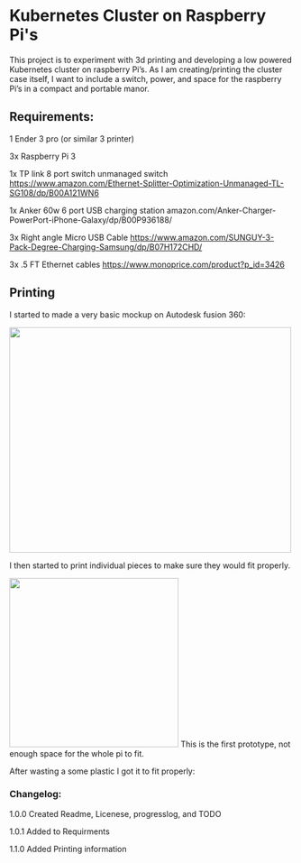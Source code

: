 # Kubernetes Cluster on Raspberry Pi's

This project is to experiment with 3d printing and developing a low powered Kubernetes cluster on raspberry Pi’s. As I am creating/printing the cluster case itself, I want to include a switch, power, and space for the raspberry Pi’s in a compact and portable manor.

## Requirements:
1 Ender 3 pro (or similar 3 printer)

3x Raspberry Pi 3

1x TP link 8 port switch unmanaged switch https://www.amazon.com/Ethernet-Splitter-Optimization-Unmanaged-TL-SG108/dp/B00A121WN6

1x Anker 60w 6 port USB charging station amazon.com/Anker-Charger-PowerPort-iPhone-Galaxy/dp/B00P936188/

3x Right angle Micro USB Cable https://www.amazon.com/SUNGUY-3-Pack-Degree-Charging-Samsung/dp/B07H172CHD/

3x .5 FT Ethernet cables https://www.monoprice.com/product?p_id=3426

## Printing

I started to made a very basic mockup on Autodesk fusion 360:

<img src="https://user-images.githubusercontent.com/47187712/109887461-b96b2700-7c4f-11eb-8bdd-c58f1cb02fa9.jpg" width="500" height="400">

I then started to print individual pieces to make sure they would fit properly.

<img src="https://user-images.githubusercontent.com/47187712/109887688-2c749d80-7c50-11eb-879d-cb370bec29d7.jpg" width="300" height="300">
This is the first prototype, not enough space for the whole pi to fit.


After wasting a some plastic I got it to fit properly:

### Changelog:
1.0.0
        Created Readme, Licenese, progresslog, and TODO

1.0.1
        Added to Requirments
        
1.1.0
        Added Printing information
